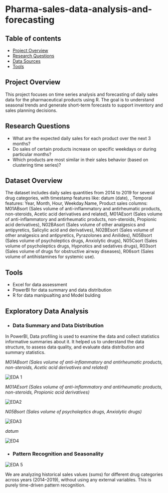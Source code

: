 # Pharma-sales-data-analysis-and-forecasting

## Table of contents
- [Project Overview](#project-overview)
- [Research Questions](#research-questions)
- [Data Sources](#data-sources)
- [Tools](#tools)


## Project Overview

This project focuses on time series analysis and forecasting of daily sales data for the pharmaceutical products using R. The goal is to understand seasonal trends and generate short-term forecasts to support inventory and sales planning decisions.

## Research Questions

- What are the expected daily sales for each product over the next 3 months?
- Do sales of certain products increase on specific weekdays or during particular months?
- Which products are most similar in their sales behavior (based on clustering time series)?

## Dataset Overview

The dataset includes daily sales quantities from 2014 to 2019 for several drug categories, with timestamp features like: datum (date), , Temporal features: Year, Month, Hour, Weekday.Name, Product sales columns: M01ABsort (Sales volume of anti-inflammatory and antirheumatic products, non-steroids, Acetic acid derivatives and related), M01AEsort (Sales volume of anti-inflammatory and antirheumatic products, non-steroids, Propionic acid derivatives), N02BAsort (Sales volume of other analgesics and antipyretics, Salicylic acid and derivatives), N02BEsort (Sales volume of other analgesics and antipyretics, Pyrazolones and Anilides), N05Bsort (Sales volume of psycholeptics drugs, Anxiolytic drugs), N05Csort (Sales volume of psycholeptics drugs, Hypnotics and sedatives drugs), R03sort (Sales volume of drugs for obstructive airway diseases), R06sort (Sales volume of antihistamines for systemic use). 

## Tools
- Excel for data assessment 
- PowerBI for data summary and data distribution 
- R for data manipualting and Model bulding

## Exploratory Data Analysis

- ### Data Summary and Data Distribution

In PowerBI, Data profiling is used to examine the data and collect statistics informative summaries about it. It helped us to understand the  data structure, to assess data quality, and evaluate data distribution and summary statistics. 

*M01ABsort (Sales volume of anti-inflammatory and antirheumatic products, non-steroids, Acetic acid derivatives and related)*

![EDA 1](https://github.com/user-attachments/assets/6b78f043-9ec6-43b9-816f-3c9ea9cb290c)

*M01AEsort (Sales volume of anti-inflammatory and antirheumatic products, non-steroids, Propionic acid derivatives)*

![EDA2](https://github.com/user-attachments/assets/3f36063e-1f08-4851-8c09-ec631173f299)

*N05Bsort (Sales volume of psycholeptics drugs, Anxiolytic drugs)*

![EDA3](https://github.com/user-attachments/assets/b162819b-fb11-4ed5-81bf-00f5f27d1715)

*datum*

![ED4](https://github.com/user-attachments/assets/2886ad26-fb8a-41d7-bbeb-dbf1200552e8)

- ### Pattern Recognition and Seasonality

![EDA 5](https://github.com/user-attachments/assets/a93604d5-a22a-4e08-9692-abf384c9680f)

We are analyzing historical sales values (sums) for different drug categories across years (2014–2019), without using any external variables. This is purely time-driven pattern recognition.



